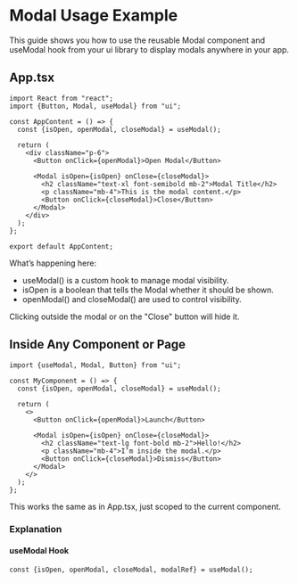 # Modal Usage Example

This guide shows you how to use the reusable Modal component and useModal hook from your ui library to display modals anywhere in your app.

## App.tsx

```tsx
import React from "react";
import {Button, Modal, useModal} from "ui";

const AppContent = () => {
  const {isOpen, openModal, closeModal} = useModal();

  return (
    <div className="p-6">
      <Button onClick={openModal}>Open Modal</Button>

      <Modal isOpen={isOpen} onClose={closeModal}>
        <h2 className="text-xl font-semibold mb-2">Modal Title</h2>
        <p className="mb-4">This is the modal content.</p>
        <Button onClick={closeModal}>Close</Button>
      </Modal>
    </div>
  );
};

export default AppContent;
```

What’s happening here:

- useModal() is a custom hook to manage modal visibility.
- isOpen is a boolean that tells the Modal whether it should be shown.
- openModal() and closeModal() are used to control visibility.

Clicking outside the modal or on the "Close" button will hide it.

## Inside Any Component or Page

```tsx
import {useModal, Modal, Button} from "ui";

const MyComponent = () => {
  const {isOpen, openModal, closeModal} = useModal();

  return (
    <>
      <Button onClick={openModal}>Launch</Button>

      <Modal isOpen={isOpen} onClose={closeModal}>
        <h2 className="text-lg font-bold mb-2">Hello!</h2>
        <p className="mb-4">I’m inside the modal.</p>
        <Button onClick={closeModal}>Dismiss</Button>
      </Modal>
    </>
  );
};
```

This works the same as in App.tsx, just scoped to the current component.

### Explanation

#### useModal Hook

```tsx
const {isOpen, openModal, closeModal, modalRef} = useModal();
```
